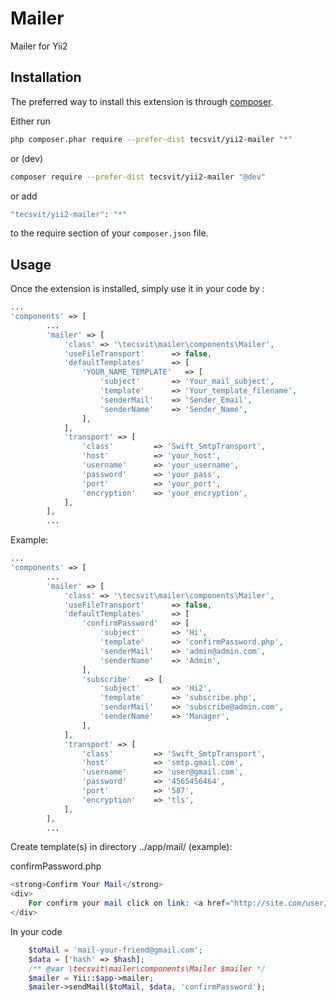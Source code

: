 Mailer
======
 Mailer for Yii2

Installation
------------

The preferred way to install this extension is through [composer](http://getcomposer.org/download/).

Either run

```bash
php composer.phar require --prefer-dist tecsvit/yii2-mailer "*"
```

or (dev)
```bash
composer require --prefer-dist tecsvit/yii2-mailer "@dev"
```

or add
```bash
"tecsvit/yii2-mailer": "*"
```
to the require section of your `composer.json` file.

Usage
-----

Once the extension is installed, simply use it in your code by  :

```php
...
'components' => [
        ...
        'mailer' => [
            'class' => '\tecsvit\mailer\components\Mailer',
            'useFileTransport'      => false,
            'defaultTemplates'      => [
                'YOUR_NAME_TEMPLATE'   => [
                    'subject'       => 'Your_mail_subject',
                    'template'      => 'Your_template_filename',
                    'senderMail'    => 'Sender_Email',
                    'senderName'    => 'Sender_Name',
                ],
            ],
            'transport' => [
                'class'         => 'Swift_SmtpTransport',
                'host'          => 'your_host',
                'username'      => 'your_username',
                'password'      => 'your_pass',
                'port'          => 'your_port',
                'encryption'    => 'your_encryption',
            ],
        ],
        ...

```

Example:

```php
...
'components' => [
        ...
        'mailer' => [
            'class' => '\tecsvit\mailer\components\Mailer',
            'useFileTransport'      => false,
            'defaultTemplates'      => [
                'confirmPassword'   => [
                    'subject'       => 'Hi',
                    'template'      => 'confirmPassword.php',
                    'senderMail'    => 'admin@admin.com',
                    'senderName'    => 'Admin',
                ],
                'subscribe'   => [
                    'subject'       => 'Hi2',
                    'template'      => 'subscribe.php',
                    'senderMail'    => 'subscribe@admin.com',
                    'senderName'    => 'Manager',
                ],
            ],
            'transport' => [
                'class'         => 'Swift_SmtpTransport',
                'host'          => 'smtp.gmail.com',
                'username'      => 'user@gmail.com',
                'password'      => '4565456464',
                'port'          => '587',
                'encryption'    => 'tls',
            ],
        ],
        ...

```

Create template(s) in directory ../app/mail/ (example):

confirmPassword.php
```php
<strong>Confirm Your Mail</strong>
<div>
	For confirm your mail click on link: <a href="http://site.com/user/confirm-email?hash=<?= $hash ?>">click</a>
</div>
```
In your code
```php
    $toMail = 'mail-your-friend@gmail.com';
    $data = ['hash' => $hash];
    /** @var \tecsvit\mailer\components\Mailer $mailer */
    $mailer = Yii::$app->mailer;
    $mailer->sendMail($toMail, $data, 'confirmPassword');
```